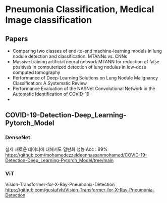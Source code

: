 # Pneumonia Classification, Medical Image classification

## Papers
- Comparing two classes of end-to-end machine-learning models in lung nodule detection and classification: MTANNs vs. CNNs
- Massive training artificial neural network MTANN for reduction of false positives in computerized detection of lung nodules in low-dose computed tomography
- Performance of Deep-Learning Solutions on Lung Nodule Malignancy Classification: A Systematic Review
- Performance Evaluation of the NASNet Convolutional Network in the Automatic Identification of COVID-19
- 

## COVID-19-Detection-Deep_Learning-Pytorch_Model
### DenseNet. 
실제 새로운 데이터에 대해서도 일반화 성능 Acc : 99%  
https://github.com/mohamedezzeldeenhassanmohamed/COVID-19-Detection-Deep_Learning-Pytorch_Model/tree/main

### ViT
Vision-Transformer-for-X-Ray-Pneumonia-Detection
https://github.com/gustafvh/Vision-Transformer-for-X-Ray-Pneumonia-Detection

